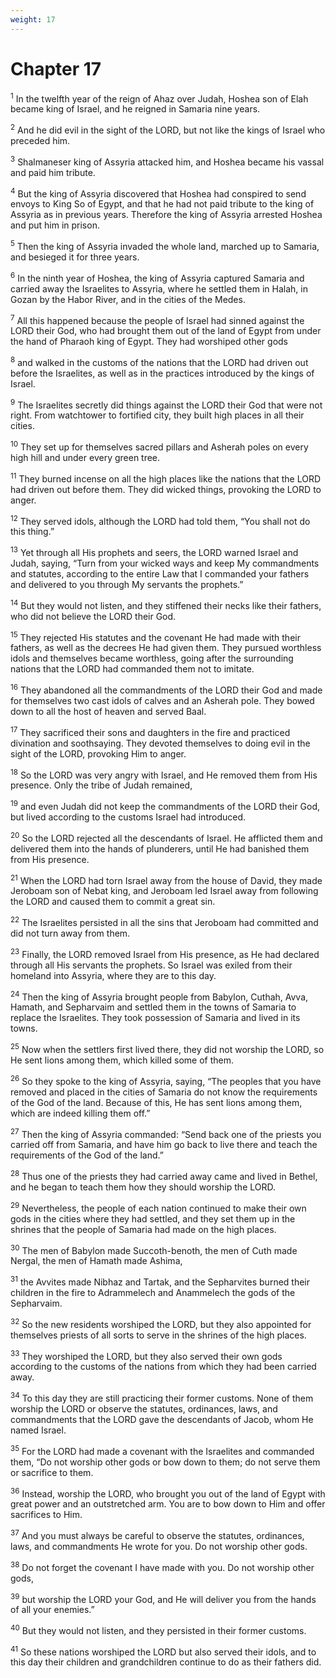 ```yaml
---
weight: 17
---
```


# Chapter 17

<sup>1</sup> In the twelfth year of the reign of Ahaz over Judah, Hoshea son of Elah became king of Israel, and he reigned in Samaria nine years. 

<sup>2</sup> And he did evil in the sight of the LORD, but not like the kings of Israel who preceded him. 

<sup>3</sup> Shalmaneser king of Assyria attacked him, and Hoshea became his vassal and paid him tribute. 

<sup>4</sup> But the king of Assyria discovered that Hoshea had conspired to send envoys to King So of Egypt, and that he had not paid tribute to the king of Assyria as in previous years. Therefore the king of Assyria arrested Hoshea and put him in prison. 

<sup>5</sup> Then the king of Assyria invaded the whole land, marched up to Samaria, and besieged it for three years. 

<sup>6</sup> In the ninth year of Hoshea, the king of Assyria captured Samaria and carried away the Israelites to Assyria, where he settled them in Halah, in Gozan by the Habor River, and in the cities of the Medes. 

<sup>7</sup> All this happened because the people of Israel had sinned against the LORD their God, who had brought them out of the land of Egypt from under the hand of Pharaoh king of Egypt. They had worshiped other gods 

<sup>8</sup> and walked in the customs of the nations that the LORD had driven out before the Israelites, as well as in the practices introduced by the kings of Israel. 

<sup>9</sup> The Israelites secretly did things against the LORD their God that were not right. From watchtower to fortified city, they built high places in all their cities. 

<sup>10</sup> They set up for themselves sacred pillars and Asherah poles on every high hill and under every green tree. 

<sup>11</sup> They burned incense on all the high places like the nations that the LORD had driven out before them. They did wicked things, provoking the LORD to anger. 

<sup>12</sup> They served idols, although the LORD had told them, “You shall not do this thing.” 

<sup>13</sup> Yet through all His prophets and seers, the LORD warned Israel and Judah, saying, “Turn from your wicked ways and keep My commandments and statutes, according to the entire Law that I commanded your fathers and delivered to you through My servants the prophets.” 

<sup>14</sup> But they would not listen, and they stiffened their necks like their fathers, who did not believe the LORD their God. 

<sup>15</sup> They rejected His statutes and the covenant He had made with their fathers, as well as the decrees He had given them. They pursued worthless idols and themselves became worthless, going after the surrounding nations that the LORD had commanded them not to imitate. 

<sup>16</sup> They abandoned all the commandments of the LORD their God and made for themselves two cast idols of calves and an Asherah pole. They bowed down to all the host of heaven and served Baal. 

<sup>17</sup> They sacrificed their sons and daughters in the fire and practiced divination and soothsaying. They devoted themselves to doing evil in the sight of the LORD, provoking Him to anger. 

<sup>18</sup> So the LORD was very angry with Israel, and He removed them from His presence. Only the tribe of Judah remained, 

<sup>19</sup> and even Judah did not keep the commandments of the LORD their God, but lived according to the customs Israel had introduced. 

<sup>20</sup> So the LORD rejected all the descendants of Israel. He afflicted them and delivered them into the hands of plunderers, until He had banished them from His presence. 

<sup>21</sup> When the LORD had torn Israel away from the house of David, they made Jeroboam son of Nebat king, and Jeroboam led Israel away from following the LORD and caused them to commit a great sin. 

<sup>22</sup> The Israelites persisted in all the sins that Jeroboam had committed and did not turn away from them. 

<sup>23</sup> Finally, the LORD removed Israel from His presence, as He had declared through all His servants the prophets. So Israel was exiled from their homeland into Assyria, where they are to this day. 

<sup>24</sup> Then the king of Assyria brought people from Babylon, Cuthah, Avva, Hamath, and Sepharvaim and settled them in the towns of Samaria to replace the Israelites. They took possession of Samaria and lived in its towns. 

<sup>25</sup> Now when the settlers first lived there, they did not worship the LORD, so He sent lions among them, which killed some of them. 

<sup>26</sup> So they spoke to the king of Assyria, saying, “The peoples that you have removed and placed in the cities of Samaria do not know the requirements of the God of the land. Because of this, He has sent lions among them, which are indeed killing them off.” 

<sup>27</sup> Then the king of Assyria commanded: “Send back one of the priests you carried off from Samaria, and have him go back to live there and teach the requirements of the God of the land.” 

<sup>28</sup> Thus one of the priests they had carried away came and lived in Bethel, and he began to teach them how they should worship the LORD. 

<sup>29</sup> Nevertheless, the people of each nation continued to make their own gods in the cities where they had settled, and they set them up in the shrines that the people of Samaria had made on the high places. 

<sup>30</sup> The men of Babylon made Succoth-benoth, the men of Cuth made Nergal, the men of Hamath made Ashima, 

<sup>31</sup> the Avvites made Nibhaz and Tartak, and the Sepharvites burned their children in the fire to Adrammelech and Anammelech the gods of the Sepharvaim. 

<sup>32</sup> So the new residents worshiped the LORD, but they also appointed for themselves priests of all sorts to serve in the shrines of the high places. 

<sup>33</sup> They worshiped the LORD, but they also served their own gods according to the customs of the nations from which they had been carried away. 

<sup>34</sup> To this day they are still practicing their former customs. None of them worship the LORD or observe the statutes, ordinances, laws, and commandments that the LORD gave the descendants of Jacob, whom He named Israel. 

<sup>35</sup> For the LORD had made a covenant with the Israelites and commanded them, “Do not worship other gods or bow down to them; do not serve them or sacrifice to them. 

<sup>36</sup> Instead, worship the LORD, who brought you out of the land of Egypt with great power and an outstretched arm. You are to bow down to Him and offer sacrifices to Him. 

<sup>37</sup> And you must always be careful to observe the statutes, ordinances, laws, and commandments He wrote for you. Do not worship other gods. 

<sup>38</sup> Do not forget the covenant I have made with you. Do not worship other gods, 

<sup>39</sup> but worship the LORD your God, and He will deliver you from the hands of all your enemies.” 

<sup>40</sup> But they would not listen, and they persisted in their former customs. 

<sup>41</sup> So these nations worshiped the LORD but also served their idols, and to this day their children and grandchildren continue to do as their fathers did. 


